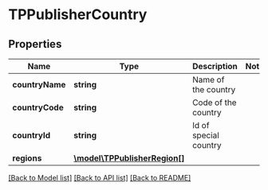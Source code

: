 # TPPublisherCountry

## Properties
Name | Type | Description | Notes
------------ | ------------- | ------------- | -------------
**countryName** | **string** | Name of the country | 
**countryCode** | **string** | Code of the country | 
**countryId** | **string** | Id of special country | 
**regions** | [**\model\TPPublisherRegion[]**](TPPublisherRegion.md) |  | 

[[Back to Model list]](../README.md#documentation-for-models) [[Back to API list]](../README.md#documentation-for-api-endpoints) [[Back to README]](../README.md)


